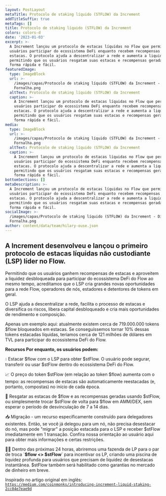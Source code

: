 ```yaml
---
layout: PostLayout
metaTitle: Protocolo de staking líquido (STFLOW) da Increment
addTitleSuffix: true
metaTags: []
title: Protocolo de staking líquido (STFLOW) da Increment
colors: colors-d
date: '2023-01-03'
excerpt: >-
  A Increment lançou um protocolo de estacas líquidas no Flow que permite aos
  usuários participar do ecossistema DeFi enquanto recebem recompensas de
  estacas. O protocolo ajuda a descentralizar a rede e aumenta a liquidez,
  permitindo que os usuários resgatam suas estacas e recompensas geradas de
  forma rápida e fácil.
featuredImage:
  type: ImageBlock
  url: >-
    /images/capas/Protocolo de staking líquido (STFLOW) da Increment - Diego
    Fornalha.png
  altText: Protocolo de staking líquido (STFLOW) da Increment
  caption: >-
    A Increment lançou um protocolo de estacas líquidas no Flow que permite aos
    usuários participar do ecossistema DeFi enquanto recebem recompensas de
    estacas. O protocolo ajuda a descentralizar a rede e aumenta a liquidez,
    permitindo que os usuários resgatam suas estacas e recompensas geradas de
    forma rápida e fácil.
media:
  type: ImageBlock
  url: >-
    /images/capas/Protocolo de staking líquido (STFLOW) da Increment - Diego
    Fornalha.png
  altText: Protocolo de staking líquido (STFLOW) da Increment
  caption: >-
    A Increment lançou um protocolo de estacas líquidas no Flow que permite aos
    usuários participar do ecossistema DeFi enquanto recebem recompensas de
    estacas. O protocolo ajuda a descentralizar a rede e aumenta a liquidez,
    permitindo que os usuários resgatam suas estacas e recompensas geradas de
    forma rápida e fácil.
bottomSections: []
metaDescription: >-
  A Increment lançou um protocolo de estacas líquidas no Flow que permite aos
  usuários participar do ecossistema DeFi enquanto recebem recompensas de
  estacas. O protocolo ajuda a descentralizar a rede e aumenta a liquidez,
  permitindo que os usuários resgatam suas estacas e recompensas geradas de
  forma rápida e fácil.
socialImage: >-
  /images/capas/Protocolo de staking líquido (STFLOW) da Increment - Diego
  Fornalha.png
author: content/data/team/hilary-ouse.json
---
```

## A Increment desenvolveu e lançou o primeiro protocolo de estacas líquidas não custodiante (LSP) líder no Flow.

Permitindo que os usuários ganhem recompensas de estacas e aproveitem a liquidez desbloqueada para participar do ecossistema DeFi do Flow ao mesmo tempo, acreditamos que o LSP cria grandes novas oportunidades para a rede Flow, operadores de nós, estadores e detentores de tokens em geral.

O LSP ajuda a descentralizar a rede, facilita o processo de estacas e diversifica os riscos, libera capital desbloqueado e cria mais oportunidades de rendimento e composição.

Apenas um exemplo aqui: atualmente existem cerca de 719.000.000 tokens $flow bloqueados em estacas. Se conseguíssemos tornar 10% dessas tokens estacadas líquidas, teríamos cerca de 121 milhões de dólares em TVL para participar do ecossistema DeFi do Flow.

**Recursos
Por enquanto, os usuários podem:**

💧 Estacar $flow com o LSP para obter $stFlow. O usuário pode segurar, transferir ou usar $stFlow dentro do ecossistema DeFi do Flow.

📈 O preço do token $stFlow (em relação ao token $flow) aumenta com o tempo: as recompensas de estacas são automaticamente reestacadas (e, portanto, compostas) no início de cada época.

💱 Resgatar as estacas de $flow e as recompensas geradas usando $stFlow, ou simplesmente trocar $stFlow de volta para $flow em AMM/DEX, sem esperar o período de desvinculação de 7 a 14 dias.

📥 Migração - um recurso especificamente construído para delegadores existentes. Então, se você já delegou para um nó, não precisa desestacar do nó, mas pode "migrar" a posição estacada para o LSP e receber $stFlow imediatamente em 1 transação. Confira nossa orientação ao usuário aqui para obter mais informações e certas restrições.

👨‍🌾 Dentro das próximas 24 horas, abriremos uma fazenda de LP para o par de troca \`**$flow <> $stFlow**\` para incentivar os LP, criando uma piscina de liquidez profunda para usuários que precisam de liquidez de desestacas instantânea. $stFlow também será habilitado como garantias no mercado de dinheiro em breve.

Inspirado no artigo original em inglês: [`https://medium.com/coinmonks/introducing-increment-liquid-staking-2cc04e7eae9d`](https://medium.com/coinmonks/introducing-increment-liquid-staking-2cc04e7eae9d)

